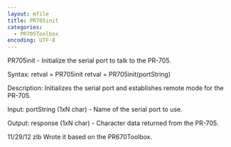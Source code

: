 ```yaml
---
layout: mfile
title: PR705init
categories:
  - PR705Toolbox
encoding: UTF-8
---
```


PR705init - Initialize the serial port to talk to the PR-705.

Syntax:
retval = PR705init
retval = PR705init(portString)

Description:
Initializes the serial port and establishes remote mode for the PR-705.

Input:
portString (1xN char) - Name of the serial port to use.

Output:
response (1xN char) - Character data returned from the PR-705.

11/29/12    zlb   Wrote it based on the PR670Toolbox.